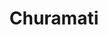 ---
title: "Churamati"
title_bn: "চুরামতি নদী"
description: "Two streams come out from Dalkolia Beel and Naldeghi of Pirganj Upazilla, Thakurgaon that meets at Brddiogao, after that it enters West Dinajpur (West Bengal) through Varkatpara."
---